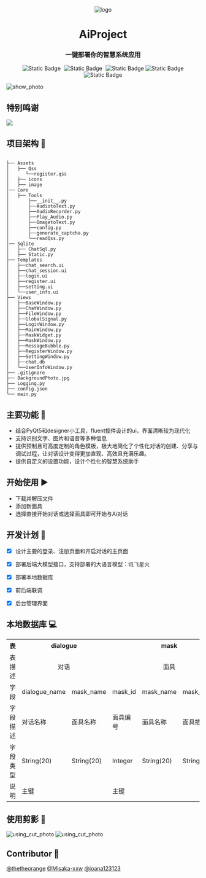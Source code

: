 <div align="center">   
<img  alt="logo" src="https://github.com/thetheorange/AiProject/blob/main/Assets/image/logo.jpg" />
</div>

<h1 align="center">AiProject</h1>

<h3 align="center">一键部署你的智慧系统应用</h3>
 <div align="center">   
    <img alt="Static Badge" src="https://img.shields.io/badge/language-python_3.11-blue" style="margin-right: 5px;">    
    <img alt="Static Badge" src="https://img.shields.io/badge/flask-3.0.3-orange" style="margin-right: 5px;">    
    <img alt="Static Badge" src="https://img.shields.io/badge/SQLAlchemy-2.0.30-green">    
	<img alt="Static Badge" src=https://img.shields.io/badge/Front%20End-PyQt_Fluent_Widgets-pink>
    <img alt="Static Badge" src=https://img.shields.io/badge/manage%20interface-vue2-purple>
</div>


![show_photo](https://github.com/thetheorange/AiProject/blob/main/Assets/image/show.jpg)

## 特别鸣谢

[![](https://github.com/thetheorange/AiProject/blob/main/Assets/image/xunfei_logo.png)](https://xinghuo.xfyun.cn/)


## 项目架构  :bookmark_tabs:
```text

├── Assets
│   ├── Qss
│      └──register.qss
│   ├── icons
│   ├── image
│── Core
│   ├── Tools
│       ├──__init__.py
│       ├──AudiotoText.py
│       ├──AudioRecorder.py
│       ├──Play_Audio.py
│       ├──ImagetoText.py
│       ├──config.py
│       ├──generate_captcha.py
│       └──readQss.py
│── Sqlite
│   ├── ChatSql.py
│   ├── Static.py
├── Templates
│   ├──chat_search.ui
│   ├──chat_session.ui
│   ├──login.ui
│   ├──register.ui
│   ├──setting.ui
│   └──user_info.ui
├── Views
│   ├──BaseWindow.py
│   ├──ChatWindow.py
│   ├──FileWindow.py
│   ├──GlobalSignal.py
│   ├──LoginWindow.py
│   ├──MainWindow.py
│   ├──MaskWidget.py
│   ├──MaskWindow.py
│   ├──MessageBubble.py
│   ├──RegisterWindow.py
│   ├──SettingWindow.py
│   ├──chat.db
│   └──UserInfoWindow.py
├── .gitignore
├── BackgroundPhoto.jpg
├── Logging.py
├── config.json
└── main.py

```
## 主要功能 :calling:
- 结合PyQt5和designer小工具，fluent控件设计的ui，界面清晰较为现代化
- 支持识别文字、图片和语音等多种信息
- 提供预制且可高度定制的角色模板，极大地简化了个性化对话的创建、分享与调试过程，让对话设计变得更加直观、高效且充满乐趣。
- 提供自定义的设置功能，设计个性化的智慧系统助手

## 开始使用 :arrow_forward:
- 下载并解压文件
- 添加新面具
- 选择直接开始对话或选择面具即可开始与Ai对话

## 开发计划 :calendar:
- [x] 设计主要的登录、注册页面和开启对话的主页面
- [x] 部署后端大模型接口，支持部署的大语言模型：讯飞星火
- [x] 部署本地数据库
- [x] 前后端联调
- [x] 后台管理界面



## 本地数据库 :computer:

<table>  
    <tr>    
        <th style="text-align: center;" colspan="1">表</th> 
        <th style="text-align: center;" colspan="2">dialogue</th>    
        <th style="text-align: center;" colspan="3">mask</th>    
        <th style="text-align: center;" colspan="6">message</th>    
        <th style="text-align: center;" colspan="2">user</th>     
    </tr>   
    <tr>    
        <td style="text-align: center;" colspan="1">表描述</td> 
        <td style="text-align: center;" colspan="2">对话</td>    
        <td style="text-align: center;" colspan="3">面具</td>    
        <td style="text-align: center;" colspan="6">信息</td>    
        <td style="text-align: center;" colspan="2">用户登录信息</td>     
    </tr>  
    <tr> 
        <td style="text-align: center;">字段</td >   
        <td  style="text-align: center;">dialogue_name</td>  
        <td  style="text-align: center;">mask_name</td>  
        <!-- 表头2下的3列 -->  
        <td  style="text-align: center;">mask_id</td>  
        <td  style="text-align: center;">mask_name</td>  
        <td  style="text-align: center;">mask_describe</td>  
        <!-- 表头3下的6列 -->  
        <td  style="text-align: center;">send_id</td>  
        <td  style="text-align: center;">sender</td>  
        <td  style="text-align: center;">send_time</td>  
        <td  style="text-align: center;">send_type</td>  
        <td  style="text-align: center;">send_info</td>  
        <td  style="text-align: center;">send_succeed</td>  
        <!-- 表头4下的2列 -->  
        <td style="text-align: center;">user_id</td>  
        <td style="text-align: center;">user_keyword</td>  
    </tr>   
    <tr> 
        <td>字段描述</td>   
        <td>对话名称</td>  
        <td>面具名称</td>  
        <!-- 表头2下的3列 -->  
        <td>面具编号</td>  
        <td>面具名称</td>  
        <td>面具描述</td>  
        <!-- 表头3下的6列 -->  
        <td>发送者编号</td>  
        <td>发送者</td>  
        <td>信息发送时间</td>  
        <td>信息发送类型</td>  
        <td>发送的信息</td>  
        <td>发生是否成功</td>  
        <!-- 表头4下的2列 -->  
        <td>账号</td>  
        <td>密码</td>  
    </tr>  
    <tr> 
        <td>字段类型</td>   
        <td>String(20)</td>  
        <td>String(20)</td>  
        <!-- 表头2下的3列 -->  
        <td>Integer</td>  
        <td>String(20)</td>  
        <td>String(500)</td>  
        <!-- 表头3下的6列 -->  
        <td> </td>  
        <td>Enum</td>  
        <td>DateTime</td>  
        <td>Enum</td>  
        <td>String(2000)</td>  
        <td>Boolean</td>  
        <!-- 表头4下的2列 -->  
        <td>String(50)</td>  
        <td>String(50)</td>  
    </tr>  
    <tr> 
        <td>说明</td>   
        <td>主键</td>  
        <td> </td>  
        <!-- 表头2下的3列 -->  
        <td>主键</td>  
        <td></td>  
        <td></td>  
        <!-- 表头3下的6列 -->  
        <td>主键 </td>  
        <td>USER/GPT</td>  
        <td></td>  
        <td>TEXT/IMAGE/AUDIO</td>  
        <td></td>  
        <td></td>  
        <!-- 表头4下的2列 -->  
        <td></td>  
        <td></td>  
    </tr>  
</table>


##  使用剪影 :sparkler: 
 <img alt="using_cut_photo" src="https://github.com/thetheorange/AiProject/blob/main/Assets/image/using_cut_photo.jpg">
<img alt="using_cut_photo" src="https://github.com/thetheorange/AiProject/blob/main/Assets/image/using_cut_photo2.jpg">

## Contributor :bow:
[@thetheorange](https://github.com/thetheorange)
[@Misaka-xxw](https://github.com/Misaka-xxw)
[@joana123123](https://github.com/joana123123)
